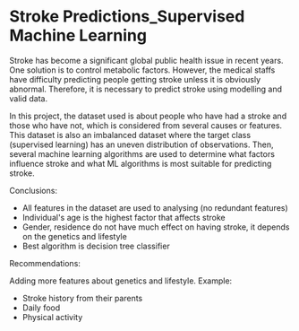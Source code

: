 # Stroke Predictions_Supervised Machine Learning
Stroke has become a significant global public health issue in recent years. One solution is to control metabolic factors. However, the medical staffs have difficulty predicting people getting stroke unless it is obviously abnormal. Therefore, it is necessary to predict stroke using modelling and valid data.

In this project, the dataset used is about people who have had a stroke and those who have not, which is considered from several causes or features. This dataset is also an imbalanced dataset where the target class (supervised learning) has an uneven distribution of observations. Then, several machine learning algorithms are used to determine what factors influence stroke and what ML algorithms is most suitable for predicting stroke.

Conclusions:
- All features in the dataset are used to analysing (no redundant features)
- Individual's age is the highest factor that affects stroke
- Gender, residence do not have much effect on having stroke, it depends on the genetics and lifestyle
- Best algorithm is decision tree classifier

Recommendations:

Adding more features about  genetics and lifestyle. Example: 
- Stroke history from their parents
- Daily food
- Physical activity


